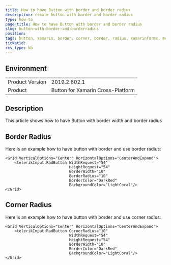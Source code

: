 ```yaml
---
title: How to have Button with border and border radius
description: create button with border and border radius
type: how-to
page_title: How to have Button with border and border radius
slug: button-with-border-and-borderradius
position: 
tags: button, xamarin, border, corner, border, radius, xamarinforms, mobile
ticketid: 
res_type: kb
---
```


## Environment

<table>
    <tbody>
	    <tr>
	    	<td>Product Version</td>
	    	<td>2019.2.802.1</td>
	    </tr>
	    <tr>
	    	<td>Product</td>
	    	<td>Button for Xamarin Cross-Platform</td>
	    </tr>
    </tbody>
</table>

## Description

This article shows how to have Button with border width and border radius

## Border Radius

Here is an example how to have button with border and use border radius:

```XAML
<Grid VerticalOptions="Center" HorizontalOptions="CenterAndExpand">
    <telerikInput:RadButton WidthRequest="54"
                            HeightRequest="54"
                            BorderWidth="10"
                            BorderRadius="10"
                            BorderColor="DarkRed"
                            BackgroundColor="LightCoral"/>
</Grid>
```

## Corner Radius

Here is an example how to have button with border and use corner radius:

```XAML
<Grid VerticalOptions="Center" HorizontalOptions="CenterAndExpand">
    <telerikInput:RadButton CornerRadius="10"
                            WidthRequest="54"
                            HeightRequest="54"
                            BorderWidth="10"
                            BorderColor="DarkRed"
                            BackgroundColor="LightCoral"/>
</Grid>
```